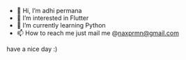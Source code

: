 - 👋 Hi, I’m adhi permana
- 👀 I’m interested in Flutter
- 🌱 I’m currently learning Python
- 📫 How to reach me just mail me @naxprmn@gmail.com

have a nice day :)
